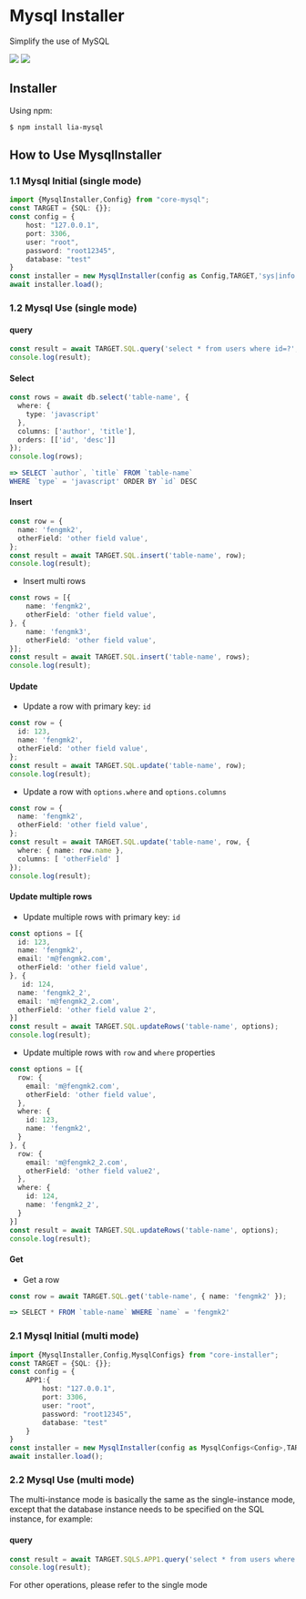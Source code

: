 # Mysql Installer
Simplify the use of MySQL

![](https://img.shields.io/badge/version-1.0.2-lightgrey)
![](https://img.shields.io/badge/node-18.%2B-brightgreen)

## Installer
Using npm:
```shell
$ npm install lia-mysql
```

## How to Use MysqlInstaller
### 1.1 Mysql Initial (single mode)
```typescript
import {MysqlInstaller,Config} from "core-mysql";
const TARGET = {SQL: {}};
const config = {
    host: "127.0.0.1",
    port: 3306,
    user: "root",
    password: "root12345",
    database: "test"
}
const installer = new MysqlInstaller(config as Config,TARGET,'sys|info');
await installer.load();
```
### 1.2 Mysql Use (single mode)
#### query
```typescript
const result = await TARGET.SQL.query('select * from users where id=?', [100])
console.log(result);

```

#### Select
```typescript
const rows = await db.select('table-name', {
  where: {
    type: 'javascript'
  },
  columns: ['author', 'title'],
  orders: [['id', 'desc']]
});
console.log(rows);

=> SELECT `author`, `title` FROM `table-name`
WHERE `type` = 'javascript' ORDER BY `id` DESC

```

#### Insert
```typescript
const row = {
  name: 'fengmk2',
  otherField: 'other field value',
};
const result = await TARGET.SQL.insert('table-name', row);
console.log(result);

```
- Insert multi rows

```typescript
const rows = [{
    name: 'fengmk2',
    otherField: 'other field value',
}, {
    name: 'fengmk3',
    otherField: 'other field value',
}];
const result = await TARGET.SQL.insert('table-name', rows);
console.log(result);

```

#### Update

- Update a row with primary key: `id`

```typescript
const row = {
  id: 123,
  name: 'fengmk2',
  otherField: 'other field value',
};
const result = await TARGET.SQL.update('table-name', row);
console.log(result);
```
- Update a row with `options.where` and `options.columns`

```typescript
const row = {
  name: 'fengmk2',
  otherField: 'other field value',
};
const result = await TARGET.SQL.update('table-name', row, {
  where: { name: row.name },
  columns: [ 'otherField' ]
});
console.log(result);
```

#### Update multiple rows

- Update multiple rows with primary key: `id`

```typescript
const options = [{
  id: 123,
  name: 'fengmk2',
  email: 'm@fengmk2.com',
  otherField: 'other field value',
}, {
   id: 124,
  name: 'fengmk2_2',
  email: 'm@fengmk2_2.com',
  otherField: 'other field value 2',
}]
const result = await TARGET.SQL.updateRows('table-name', options);
console.log(result);
```

- Update multiple rows with `row` and `where` properties

```typescript
const options = [{
  row: {
    email: 'm@fengmk2.com',
    otherField: 'other field value',
  },
  where: {
    id: 123,
    name: 'fengmk2',
  }
}, {
  row: {
    email: 'm@fengmk2_2.com',
    otherField: 'other field value2',
  }, 
  where: {
    id: 124,
    name: 'fengmk2_2',
  }
}]
const result = await TARGET.SQL.updateRows('table-name', options);
console.log(result);
```

#### Get

- Get a row

```typescript
const row = await TARGET.SQL.get('table-name', { name: 'fengmk2' });

=> SELECT * FROM `table-name` WHERE `name` = 'fengmk2'
```


### 2.1 Mysql Initial (multi mode)

```typescript
import {MysqlInstaller,Config,MysqlConfigs} from "core-installer";
const TARGET = {SQL: {}};
const config = {
    APP1:{
        host: "127.0.0.1",
        port: 3306,
        user: "root",
        password: "root12345",
        database: "test"
    }
}
const installer = new MysqlInstaller(config as MysqlConfigs<Config>,TARGET,'sys|info');
await installer.load();
```

### 2.2 Mysql Use (multi mode)
The multi-instance mode is basically the same as the single-instance mode, except that the database instance needs to be specified on the SQL instance, for example:
#### query
```typescript
const result = await TARGET.SQLS.APP1.query('select * from users where id=?', [100])
console.log(result);

```

For other operations, please refer to the single mode
